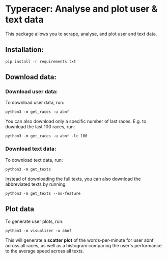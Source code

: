 # Typeracer: Analyse and plot user & text data

This package allows you to scrape, analyse, and plot user and text data. 

## Installation: 

```
pip install -r requirements.txt
```

## Download data: 

### Download user data: 
To download user data, run: 
```
python3 -m get_races -u abnf
```

You can also download only a specific number of last races. E.g. to download the last 100 races, run: 
```
python3 -m get_races -u abnf -lr 100
```

### Download text data: 
To download text data, run: 
```
python3 -m get_texts 
```

Instead of downloading the full texts, you can also download the abbreviated texts by running: 
```
python3 -m get_texts --no-feature 
```


## Plot data

To generate user plots, run: 
```
python3 -m visualizer -u abnf
```
This will generate a **scatter plot** of the words-per-minute for user abnf across all races, as well as a histogram comparing the user's performance to the average speed across all texts. 



